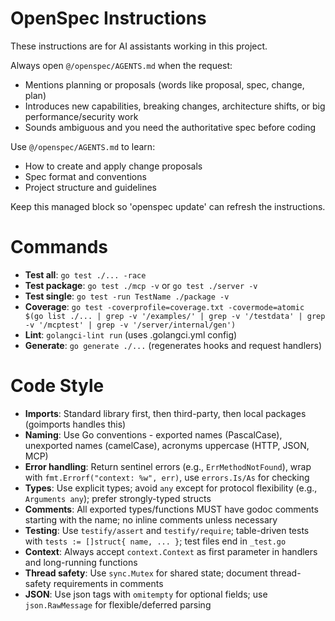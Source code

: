 <!-- OPENSPEC:START -->
# OpenSpec Instructions

These instructions are for AI assistants working in this project.

Always open `@/openspec/AGENTS.md` when the request:
- Mentions planning or proposals (words like proposal, spec, change, plan)
- Introduces new capabilities, breaking changes, architecture shifts, or big performance/security work
- Sounds ambiguous and you need the authoritative spec before coding

Use `@/openspec/AGENTS.md` to learn:
- How to create and apply change proposals
- Spec format and conventions
- Project structure and guidelines

Keep this managed block so 'openspec update' can refresh the instructions.

<!-- OPENSPEC:END -->

# Commands
- **Test all**: `go test ./... -race`
- **Test package**: `go test ./mcp -v` or `go test ./server -v`
- **Test single**: `go test -run TestName ./package -v`
- **Coverage**: `go test -coverprofile=coverage.txt -covermode=atomic $(go list ./... | grep -v '/examples/' | grep -v '/testdata' | grep -v '/mcptest' | grep -v '/server/internal/gen')`
- **Lint**: `golangci-lint run` (uses .golangci.yml config)
- **Generate**: `go generate ./...` (regenerates hooks and request handlers)

# Code Style
- **Imports**: Standard library first, then third-party, then local packages (goimports handles this)
- **Naming**: Use Go conventions - exported names (PascalCase), unexported names (camelCase), acronyms uppercase (HTTP, JSON, MCP)
- **Error handling**: Return sentinel errors (e.g., `ErrMethodNotFound`), wrap with `fmt.Errorf("context: %w", err)`, use `errors.Is/As` for checking
- **Types**: Use explicit types; avoid `any` except for protocol flexibility (e.g., `Arguments any`); prefer strongly-typed structs
- **Comments**: All exported types/functions MUST have godoc comments starting with the name; no inline comments unless necessary
- **Testing**: Use `testify/assert` and `testify/require`; table-driven tests with `tests := []struct{ name, ... }`; test files end in `_test.go`
- **Context**: Always accept `context.Context` as first parameter in handlers and long-running functions
- **Thread safety**: Use `sync.Mutex` for shared state; document thread-safety requirements in comments
- **JSON**: Use json tags with `omitempty` for optional fields; use `json.RawMessage` for flexible/deferred parsing

